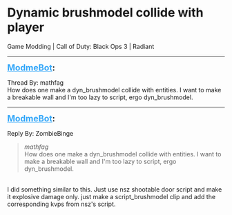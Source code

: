 # Dynamic brushmodel collide with player
Game Modding | Call of Duty: Black Ops 3 | Radiant

---
<strong style="font-size: 1.4em;"><span style="text-decoration: underline;text-decoration-color: #34a7f9;"><span style="color:#34a7f9;">ModmeBot</span></span>:</strong>

<p>Thread By: mathfag<br />How does one make a dyn_brushmodel collide with entities. I want to make a breakable wall and I&#39;m too lazy to script, ergo dyn_brushmodel.</p>

---
<strong style="font-size: 1.4em;"><span style="text-decoration: underline;text-decoration-color: #34a7f9;"><span style="color:#34a7f9;">ModmeBot</span></span>:</strong>

<p>Reply By: ZombieBinge<br /><blockquote><em>mathfag</em><br />How does one make a dyn_brushmodel collide with entities. I want to make a breakable wall and I&#39;m too lazy to script, ergo dyn_brushmodel.</blockquote><br /> I did something similar to this. Just use nsz shootable door script and make it explosive damage only. just make a script_brushmodel clip and add the corresponding kvps from nsz&#39;s script.</p>
